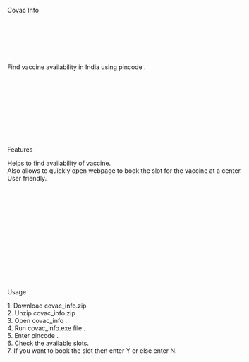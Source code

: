 <div class="inline-flex flex-col space-y-4 items-start justify-start pl-44 pr-48 pb-8 bg-blue-900 bg-opacity-95" style="width: 1920px; height: 1907px;">
    <p class="text-8xl text-center text-white" style="width: 496px; height: 115px;">Covac Info</p>
    <p class="text-7xl text-center text-white" style="width: 1540px; height: 173px;">Find vaccine availability in India using pincode .</p>
    <p class="w-80 h-20 text-6xl font-bold text-white">Features</p>
    <p class="text-5xl text-white" style="width: 1527px; height: 278px;">Helps to find availability of vaccine.
    <br/>Also allows to quickly open webpage to book the slot for the vaccine at a center.
    <br/>User friendly.</p>
    <p class="w-56 h-20 text-6xl font-bold text-white">Usage </p>
    <p class="text-5xl text-white" style="width: 1527px; height: 555px;">1. Download covac_info.zip
    <br/>2. Unzip covac_info.zip .
    <br/>3. Open  covac_info .
    <br/>4. Run covac_info.exe file .
    <br/>5. Enter pincode .
    <br/>6.  Check the available slots.
    <br/>7. If you want to book the slot then enter Y or else enter N.</p>
</div>
